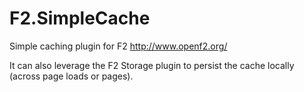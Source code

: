 # F2.SimpleCache

Simple caching plugin for F2 http://www.openf2.org/

It can also leverage the F2 Storage plugin to persist the cache locally (across page loads or pages).
